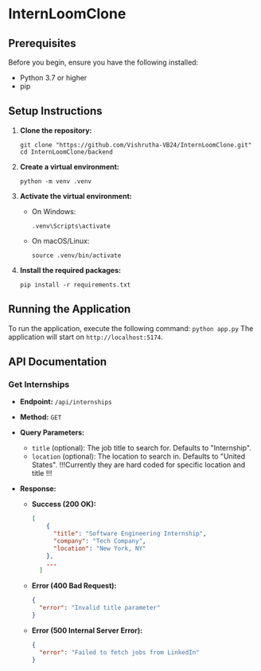 # InternLoomClone


## Prerequisites

Before you begin, ensure you have the following installed:
- Python 3.7 or higher
- pip 

## Setup Instructions

1. **Clone the repository:**
   ```
   git clone "https://github.com/Vishrutha-VB24/InternLoomClone.git"
   cd InternLoomClone/backend
   ```

2. **Create a virtual environment:**
   ```
   python -m venv .venv
   ```

3. **Activate the virtual environment:**
   - On Windows:
     ```
     .venv\Scripts\activate
     ```
   - On macOS/Linux:
     ```
     source .venv/bin/activate
     ```

4. **Install the required packages:**
   ```
   pip install -r requirements.txt
   ```

## Running the Application

To run the application, execute the following command:
    ```
    python app.py
    ```
The application will start on `http://localhost:5174`.

## API Documentation

### Get Internships

- **Endpoint:** `/api/internships`
- **Method:** `GET`
- **Query Parameters:**
  - `title` (optional): The job title to search for. Defaults to "Internship".
  - `location` (optional): The location to search in. Defaults to "United States".
!!!Currently they are hard coded for specific location and title !!!

- **Response:**
  - **Success (200 OK):**
    ```json
    [
        {
          "title": "Software Engineering Internship",
          "company": "Tech Company",
          "location": "New York, NY"
        },
        ...
      ]
    ```

  - **Error (400 Bad Request):**
    ```json
    {
      "error": "Invalid title parameter"
    }
    ```

  - **Error (500 Internal Server Error):**
    ```json
    {
      "error": "Failed to fetch jobs from LinkedIn"
    }
    ```

